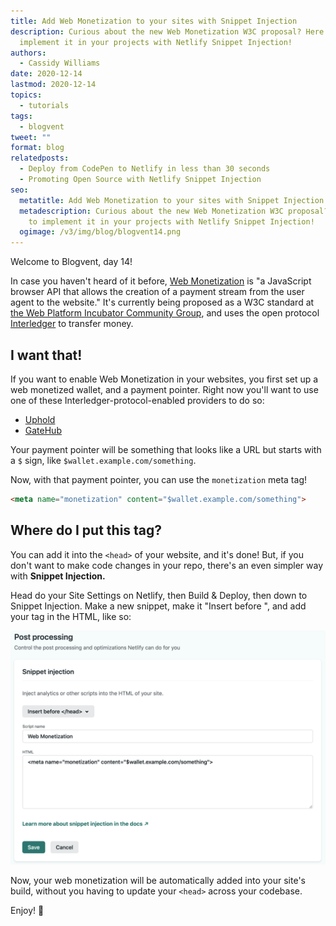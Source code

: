 ```yaml
---
title: Add Web Monetization to your sites with Snippet Injection
description: Curious about the new Web Monetization W3C proposal? Here's how to
  implement it in your projects with Netlify Snippet Injection!
authors:
  - Cassidy Williams
date: 2020-12-14
lastmod: 2020-12-14
topics:
  - tutorials
tags:
  - blogvent
tweet: ""
format: blog
relatedposts:
  - Deploy from CodePen to Netlify in less than 30 seconds
  - Promoting Open Source with Netlify Snippet Injection
seo:
  metatitle: Add Web Monetization to your sites with Snippet Injection
  metadescription: Curious about the new Web Monetization W3C proposal? Here's how
    to implement it in your projects with Netlify Snippet Injection!
  ogimage: /v3/img/blog/blogvent14.png
---
```

Welcome to Blogvent, day 14!

In case you haven't heard of it before, [Web Monetization](https://webmonetization.org/) is "a JavaScript browser API that allows the creation of a payment stream from the user agent to the website." It's currently being proposed as a W3C standard at  [the Web Platform Incubator Community Group](https://discourse.wicg.io/t/proposal-web-monetization-a-new-revenue-model-for-the-web/3785), and uses the open protocol [Interledger](https://interledger.org/) to transfer money.

## I want that!

If you want to enable Web Monetization in your websites, you first set up a web monetized wallet, and a payment pointer. Right now you'll want to use one of these Interledger-protocol-enabled providers to do so:

* [Uphold](https://uphold.com/)
* [GateHub](https://gatehub.net/)

Your payment pointer will be something that looks like a URL but starts with a `$` sign, like `$wallet.example.com/something`.

Now, with that payment pointer, you can use the `monetization` meta tag!

```html
<meta name="monetization" content="$wallet.example.com/something">
```

## Where do I put this tag?

You can add it into the `<head>` of your website, and it's done! But, if you don't want to make code changes in your repo, there's an even simpler way with **Snippet Injection.**

Head do your Site Settings on Netlify, then Build & Deploy, then down to Snippet Injection. Make a new snippet, make it "Insert before </head>", and add your tag in the HTML, like so:

![Snippet injection panel with monetization meta tag](/v3/img/blog/snippetmonetization.png "Snippet injection panel with monetization meta tag")

Now, your web monetization will be automatically added into your site's build, without you having to update your `<head>` across your codebase.

Enjoy! 🤑
